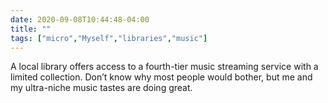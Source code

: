 ```yaml
---
date: 2020-09-08T10:44:48-04:00
title: ""
tags: ["micro","Myself","libraries","music"]
---
```

A local library offers access to a fourth-tier music streaming service with a limited collection. Don’t know why most people would bother, but me and my ultra-niche music tastes are doing great.
